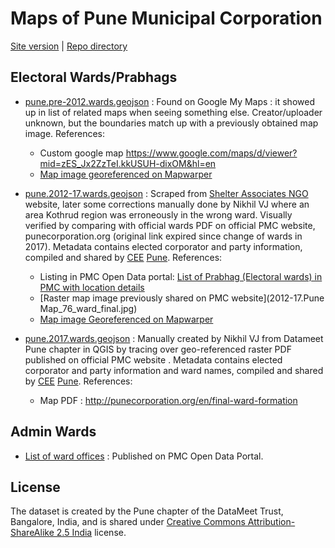 # Maps of Pune Municipal Corporation
[Site version](https://datameet-pune.github.io/maps/) | [Repo directory](https://github.com/datameet-pune/datameet-pune.github.io/tree/master/maps)

## Electoral Wards/Prabhags
* [pune.pre-2012.wards.geojson](https://github.com/datameet-pune/datameet-pune.github.io/blob/master/maps/pune.2012-17.wards.geojson) : Found on Google My Maps : it showed up in list of related maps when seeing something else. Creator/uploader unknown, but the boundaries match up with a previously obtained map image. References:
  * Custom google map <https://www.google.com/maps/d/viewer?mid=zES_Jx2ZzTeI.kkUSUH-dixOM&hl=en>
  * [Map image georeferenced on Mapwarper](http://mapwarper.net/maps/10735#Preview_tab)

* [pune.2012-17.wards.geojson](https://github.com/datameet-pune/datameet-pune.github.io/blob/master/maps/pune.2012-17.wards.geojson) : Scraped from [Shelter Associates NGO](http://shelter-associates.org/) website, later some corrections manually done by Nikhil VJ where an area Kothrud region was erroneously in the wrong ward. Visually verified by comparing with official wards PDF on official PMC website, punecorporation.org (original link expired since change of wards in 2017). Metadata contains elected corporator and party information, compiled and shared by [CEE](http://www.ceeindia.org/) [Pune](https://ourpuneourbudget.in). References:
  * Listing in PMC Open Data portal: [List of Prabhag (Electoral wards) in PMC with location details](http://opendata.punecorporation.org/Citizen/CitizenDatasets/Index?categoryId=1&dsId=6)
  * [Raster map image previously shared on PMC website](2012-17.Pune Map_76_ward_final.jpg)
  * [Map image Georeferenced on Mapwarper](http://mapwarper.net/maps/9881#Preview_tab)

* [pune.2017.wards.geojson](https://github.com/datameet-pune/datameet-pune.github.io/blob/master/maps/pune.2017.wards.geojson) : Manually created by Nikhil VJ from Datameet Pune chapter in QGIS by tracing over geo-referenced raster PDF published on official PMC website . Metadata contains elected corporator and party information and ward names, compiled and shared by [CEE](http://www.ceeindia.org/) [Pune](https://ourpuneourbudget.in). References:
  * Map PDF : <http://punecorporation.org/en/final-ward-formation>

## Admin Wards
* [List of ward offices](http://opendata.punecorporation.org/Citizen/CitizenDatasets/Index?categoryId=1&dsId=9&search=ward) : Published on PMC Open Data Portal.

## License
The dataset is created by the Pune chapter of the DataMeet Trust, Bangalore, India, and is shared under [Creative Commons Attribution-ShareAlike 2.5 India](http://creativecommons.org/licenses/by-sa/2.5/in/) license.
